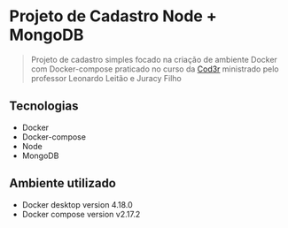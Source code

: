 # Projeto de Cadastro Node + MongoDB 

> Projeto de cadastro simples focado na criação de ambiente Docker com Docker-compose praticado no curso da [Cod3r](https://www.cod3r.com.br/) ministrado pelo professor Leonardo Leitão e Juracy Filho
>

## Tecnologias

* Docker
* Docker-compose
* Node
* MongoDB


## Ambiente utilizado

 - Docker desktop version 4.18.0
 - Docker compose version v2.17.2